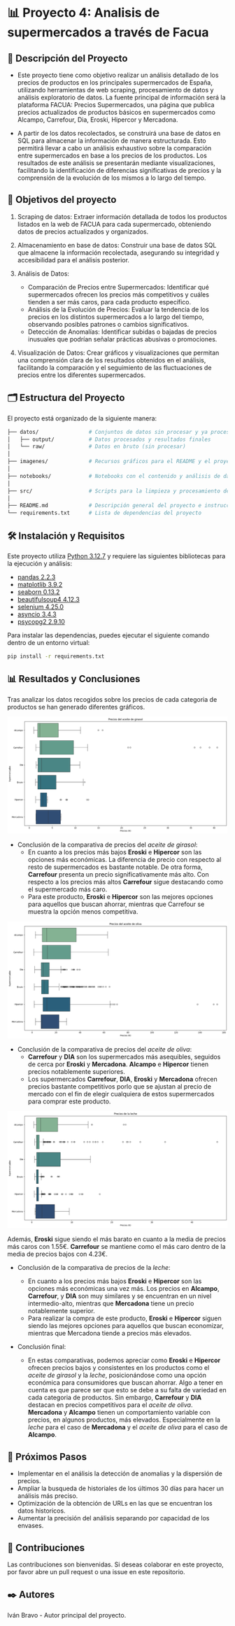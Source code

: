 # 📊 Proyecto 4: Analisis de supermercados a través de Facua

## 📖 Descripción del Proyecto

- Este proyecto tiene como objetivo realizar un análisis detallado de los precios de productos en los principales supermercados de España, utilizando herramientas de web scraping, procesamiento de datos y análisis exploratorio de datos. La fuente principal de información será la plataforma FACUA: Precios Supermercados, una página que publica precios actualizados de productos básicos en supermercados como Alcampo, Carrefour, Dia, Eroski, Hipercor y Mercadona.

- A partir de los datos recolectados, se construirá una base de datos en SQL para almacenar la información de manera estructurada. Esto permitirá llevar a cabo un análisis exhaustivo sobre la comparación entre supermercados en base a los precios de los productos. Los resultados de este análisis se presentarán mediante visualizaciones, facilitando la identificación de diferencias significativas de precios y la comprensión de la evolución de los mismos a lo largo del tiempo.

## 🎯 Objetivos del proyecto

1. Scraping de datos: Extraer información detallada de todos los productos listados en la web de FACUA para cada supermercado, obteniendo datos de precios actualizados y organizados.

2. Almacenamiento en base de datos: Construir una base de datos SQL que almacene la información recolectada, asegurando su integridad y accesibilidad para el análisis posterior.

3. Análisis de Datos:

    - Comparación de Precios entre Supermercados: Identificar qué supermercados ofrecen los precios más competitivos y cuáles tienden a ser más caros, para cada producto específico.
    - Análisis de la Evolución de Precios: Evaluar la tendencia de los precios en los distintos supermercados a lo largo del tiempo, observando posibles patrones o cambios significativos.
    - Detección de Anomalías: Identificar subidas o bajadas de precios inusuales que podrían señalar prácticas abusivas o promociones.

4. Visualización de Datos: Crear gráficos y visualizaciones que permitan una comprensión clara de los resultados obtenidos en el análisis, facilitando la comparación y el seguimiento de las fluctuaciones de precios entre los diferentes supermercados.

## 🗂️ Estructura del Proyecto

El proyecto está organizado de la siguiente manera:

```bash
├── datos/                # Conjuntos de datos sin procesar y ya procesados
│   ├── output/           # Datos procesados y resultados finales
│   └── raw/              # Datos en bruto (sin procesar)
│
├── imagenes/             # Recursos gráficos para el README y el proyecto
│
├── notebooks/            # Notebooks con el contenido y análisis de datos
│
├── src/                  # Scripts para la limpieza y procesamiento de datos
│
├── README.md             # Descripción general del proyecto e instrucciones
└── requirements.txt      # Lista de dependencias del proyecto
```

## 🛠️ Instalación y Requisitos

Este proyecto utiliza [Python 3.12.7](https://docs.python.org/3.12/) y requiere las siguientes bibliotecas para la ejecución y análisis:

- [pandas 2.2.3](https://pandas.pydata.org/docs/)
- [matplotlib 3.9.2](https://matplotlib.org/stable/index.html)
- [seaborn 0.13.2](https://seaborn.pydata.org/tutorial.html)
- [beautifulsoup4 4.12.3](https://www.crummy.com/software/BeautifulSoup/bs4/doc/)
- [selenium 4.25.0](https://www.selenium.dev/documentation/)
- [asyncio 3.4.3](https://docs.python.org/3.12/library/asyncio.html)
- [psycopg2 2.9.10](https://www.psycopg.org/docs/)

Para instalar las dependencias, puedes ejecutar el siguiente comando dentro de un entorno virtual:

```bash
pip install -r requirements.txt
```

## 📊 Resultados y Conclusiones

Tras analizar los datos recogidos sobre los precios de cada categoria de productos se han generado diferentes gráficos.

<img src="imagenes/precios_aceite_girasol.png" />


- Conclusión de la comparativa de precios del *aceite de girasol*:
    - En cuanto a los precios más bajos **Eroski** e **Hipercor** son las opciones más económicas. La diferencia de precio con respecto al resto de supermercados es bastante notable. De otra forma, **Carrefour** presenta un precio significativamente más alto. Con respecto a los precios más altos **Carrefour** sigue destacando como el supermercado más caro.
    - Para este producto, **Eroski** e **Hipercor** son las mejores opciones para aquellos que buscan ahorrar, mientras que Carrefour se muestra la opción menos competitiva.


<img src="imagenes/precios_aceite_oliva.png" />


- Conclusión de la comparativa de precios del *aceite de oliva*:
    - **Carrefour** y **DIA** son los supermercados más asequibles, seguidos de cerca por **Eroski** y **Mercadona**.
    **Alcampo** e **Hipercor** tienen precios notablemente superiores.
    - Los supermercados **Carrefour**, **DIA**, **Eroski** y **Mercadona** ofrecen precios bastante competitivos porlo que se ajustan al precio de mercado con el fin de elegir cualquiera de estos supermercados para comprar este producto.


<img src="imagenes/precios_leche.png" />


Además, **Eroski** sigue siendo el más barato en cuanto a la media de precios más caros con 1.55€.
**Carrefour** se mantiene como el más caro dentro de la media de precios bajos con 4.23€.

- Conclusión de la comparativa de precios de la *leche*:
    - En cuanto a los precios más bajos **Eroski** e **Hipercor** son las opciones más económicas una vez más. Los precios en **Alcampo**, **Carrefour**, y **DIA** son muy similares y se encuentran en un nivel intermedio-alto, mientras que **Mercadona** tiene un precio notablemente superior.
    - Para realizar la compra de este producto, **Eroski** e **Hipercor** siguen siendo las mejores opciones para aquellos que buscan economizar, mientras que Mercadona tiende a precios más elevados.

- Conclusión final:
    - En estas comparativas, podemos apreciar como **Eroski** e **Hipercor** ofrecen precios bajos y consistentes en los productos como el *aceite de girasol* y la *leche*, posicionándose como una opción económica para consumidores que buscan ahorrar. Algo a tener en cuenta es que parece ser que esto se debe a su falta de variedad en cada categoria de productos. Sin embargo, **Carrefour** y **DIA** destacan en precios competitivos para el *aceite de oliva*. **Mercadona** y **Alcampo** tienen un comportamiento variable con precios, en algunos productos, más elevados. Especialmente en la *leche* para el caso de **Mercadona** y el *aceite de oliva* para el caso de **Alcampo**.

## 🔄 Próximos Pasos

- Implementar en el análisis la detección de anomalias y la dispersión de precios.
- Ampliar la busqueda de historiales de los últimos 30 días para hacer un análisis más preciso.
- Optimización de la obtención de URLs en las que se encuentran los datos historicos.
- Aumentar la precisión del análisis separando por capacidad de los envases.

## 🤝 Contribuciones

Las contribuciones son bienvenidas. Si deseas colaborar en este proyecto, por favor abre un pull request o una issue en este repositorio.

## ✒️ Autores

Iván Bravo - Autor principal del proyecto.